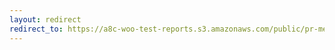 ```yaml
---
layout: redirect
redirect_to: https://a8c-woo-test-reports.s3.amazonaws.com/public/pr-merge/39943/e2e/index.html
---
```

